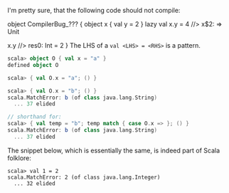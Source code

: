 I'm pretty sure, that the following code should not compile:

object CompilerBug_??? {
  object x {
    val y = 2
  }
  lazy val x.y = 4                                //> x$2: => Unit
  
  x.y                                             //> res0: Int = 2
}
The LHS of a `val <LHS> = <RHS>` is a pattern.

```scala
scala> object O { val x = "a" }
defined object O

scala> { val O.x = "a"; () }

scala> { val O.x = "b"; () }
scala.MatchError: b (of class java.lang.String)
  ... 37 elided

// shorthand for:
scala> { val temp = "b"; temp match { case O.x => }; () }
scala.MatchError: b (of class java.lang.String)
  ... 37 elided
```
The snippet below, which is essentially the same, is indeed part of Scala folklore:

```
scala> val 1 = 2
scala.MatchError: 2 (of class java.lang.Integer)
  ... 32 elided
```
